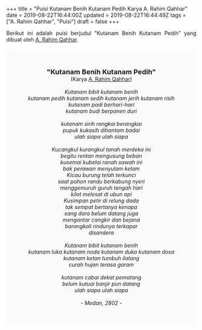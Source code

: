 +++
title = "Puisi Kutanam Benih Kutanam Pedih Karya A. Rahim Qahhar"
date = 2019-08-22T16:44:00Z
updated = 2019-08-22T16:44:49Z
tags = ["A. Rahim Qahhar", "Puisi"]
draft = false
+++

<div dir="ltr" style="text-align: left;" trbidi="on"><div dir="ltr" style="text-align: left;" trbidi="on"><div style="text-align: justify;">Berikut ini adalah puisi berjudul "Kutanam Benih Kutanam Pedih" yang dibuat oleh <a href="https://harian.analisadaily.com/rebana/news/bagiku-a-rahim-qahhar-adalah-guru/146880/2015/06/27" target="_blank">A. Rahim Qahhar</a>.</div><br /><div style="background: #FAFAFA; font-size: 14px; height: auto; margin: 0 auto; padding: 50px; text-align: center; width: auto;"><span style="font-size: 18px;"><b>"Kutanam Benih Kutanam Pedih"</b></span><br />(Karya <a href="https://www.sekata.web.id/tags/a.-rahim-qahhar" target="_blank">A. Rahim Qahhar</a>)<br /><br /><i>Kutanam bibit kutanam benih<br />kutanam pedih kutanam sedih kutanam jerih kutanam risih<br />kutanam padi berhari-hari<br />kutanam budi berpanen duri<br /><br />kutanam sirih rangkai berangkai<br />pupuk kukasih dihantam badai<br />ulah siapa ulah siapa<br /><br />Kucangkul kurangkul tanah merdeka ini<br />begitu rentan mengusung beban<br />kusemai kubelai ranah sawah ini<br />bak perawan menyulam kelam<br />Kicau burung telah terkunci<br />saat pohon randu berkabung nyeri<br />menggemuruh guruh tengah hari<br />kilat melesat di ubun api<br />Kusimpan petir di relung dada<br />tak sempat bertanya kenapa<br />sang dara belum datang juga<br />mengantar cangkir dan bejana<br />barangkali rindunya terkapar<br />disandera<br /><br />Kutanam bibit kutanam benih<br />kutanam luka kutanam noda kutanam duka kutanam dosa<br />kutanam ketan tumbuh ilalang<br />curah hujan terasa garam<br /><br />kutanam cabai dekat pematang<br />belum kutuai banjir pun datang<br />ulah siapa ulah siapa<br /><br />- Medan, 2802 -</i></div></div></div>
